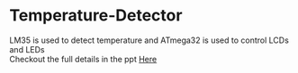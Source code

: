 # Temperature-Detector
LM35 is used to detect temperature and ATmega32 is used to control LCDs and LEDs <br>
Checkout the full details in the ppt <a href="https://docs.google.com/presentation/d/1PArmbZz430Yj2gRqbLOT94HUmh7q11hBNfirK7SHqDo/edit?userstoinvite=bhagyeshsanpa@gmail.com&actionButton=1#slide=id.g18739ff10cb_1_20"> Here </a>
